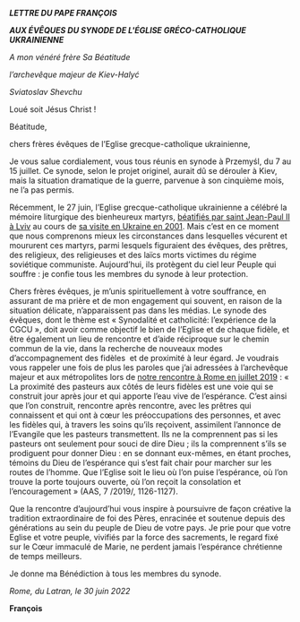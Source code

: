***LETTRE DU PAPE FRANÇOIS***

***AUX ÉVÊQUES DU SYNODE DE L'ÉGLISE GRÉCO-CATHOLIQUE UKRAINIENNE***

*A mon vénéré frère Sa Béatitude*

*l’archevêque majeur de Kiev-Halyć*

*Sviatoslav Shevchu*

Loué soit Jésus Christ !

Béatitude,

chers frères évêques de l’Eglise grecque-catholique ukrainienne,

Je vous salue cordialement, vous tous réunis en synode à Przemyśl, du 7 au 15 juillet. Ce synode, selon le projet originel, aurait dû se dérouler à Kiev, mais la situation dramatique de la guerre, parvenue à son cinquième mois, ne l’a pas permis.

Récemment, le 27 juin, l’Eglise grecque-catholique ukrainienne a célébré la mémoire liturgique des bienheureux martyrs, [béatifiés par saint Jean-Paul II à Lviv](https://www.vatican.va/content/john-paul-ii/fr/homilies/2001/documents/hf_jp-ii_hom_20010627_ucraina-beat.html) au cours de [sa visite en Ukraine en 2001](https://www.vatican.va/content/john-paul-ii/fr/travels/2001/travels/documents/trav_ukraine-2001.html). Mais c’est en ce moment que nous comprenons mieux les circonstances dans lesquelles vécurent et moururent ces martyrs, parmi lesquels figuraient des évêques, des prêtres, des religieux, des religieuses et des laïcs morts victimes du régime soviétique communiste. Aujourd’hui, ils protègent du ciel leur Peuple qui souffre : je confie tous les membres du synode à leur protection.

Chers frères évêques, je m’unis spirituellement à votre souffrance, en assurant de ma prière et de mon engagement qui souvent, en raison de la situation délicate, n’apparaissent pas dans les médias. Le synode des évêques, dont le thème est « Synodalité et catholicité: l’expérience de la CGCU », doit avoir comme objectif le bien de l’Eglise et de chaque fidèle, et être également un lieu de rencontre et d’aide réciproque sur le chemin commun de la vie, dans la recherche de nouveaux modes d’accompagnement des fidèles  et de proximité à leur égard. Je voudrais vous rappeler une fois de plus les paroles que j’ai adressées à l’archevêque majeur et aux métropolites lors de [notre rencontre à Rome en juillet 2019](https://www.vatican.va/content/francesco/fr/speeches/2019/july/documents/papa-francesco_20190705_sinodo-chiesaucraina.html) : « La proximité des pasteurs aux côtés de leurs fidèles est une voie qui se construit jour après jour et qui apporte l’eau vive de l’espérance. C’est ainsi que l’on construit, rencontre après rencontre, avec les prêtres qui connaissent et qui ont à cœur les préoccupations des personnes, et avec les fidèles qui, à travers les soins qu’ils reçoivent, assimilent l’annonce de l’Evangile que les pasteurs transmettent. Ils ne la comprennent pas si les pasteurs ont seulement pour souci de dire Dieu ; ils la comprennent s’ils se prodiguent pour donner Dieu : en se donnant eux-mêmes, en étant proches, témoins du Dieu de l’espérance qui s’est fait chair pour marcher sur les routes de l’homme. Que l’Eglise soit le lieu où l’on puise l’espérance, où l’on trouve la porte toujours ouverte, où l’on reçoit la consolation et l’encouragement » (AAS, 7 /2019/, 1126-1127).

Que la rencontre d’aujourd’hui vous inspire à poursuivre de façon créative la tradition extraordinaire de foi des Pères, enracinée et soutenue depuis des générations au sein du peuple de Dieu de votre pays. Je prie pour que votre Eglise et votre peuple, vivifiés par la force des sacrements, le regard fixé sur le Cœur immaculé de Marie, ne perdent jamais l’espérance chrétienne de temps meilleurs.

Je donne ma Bénédiction à tous les membres du synode.

*Rome, du Latran, le 30 juin 2022*

**François**